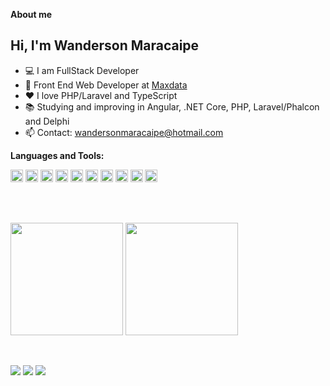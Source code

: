 
**About me**

## Hi, I'm Wanderson Maracaipe  
- 💻 I am FullStack Developer
- 💼 Front End Web Developer at [Maxdata](https://maxdatasistemas.com.br/)
- ❤️ I love PHP/Laravel and TypeScript
- 📚 Studying and improving in Angular, .NET Core, PHP, Laravel/Phalcon and Delphi
- 📫 Contact: wandersonmaracaipe@hotmail.com

**Languages and Tools:**

<code><img height="20" src="https://cdn.jsdelivr.net/gh/devicons/devicon/icons/dotnetcore/dotnetcore-original.svg"></code>
<code><img height="20" src="https://cdn.jsdelivr.net/gh/devicons/devicon/icons/javascript/javascript-original.svg"></code>
<code><img height="20" src="https://cdn.jsdelivr.net/gh/devicons/devicon/icons/typescript/typescript-original.svg"></code>
<code><img height="20" src="https://cdn.jsdelivr.net/gh/devicons/devicon/icons/angularjs/angularjs-original.svg"></code>
<code><img height="20" src="https://cdn.jsdelivr.net/gh/devicons/devicon/icons/php/php-original.svg"></code>
<code><img height="20" src="https://cdn.jsdelivr.net/gh/devicons/devicon/icons/laravel/laravel-plain.svg"></code>
<code><img height="20" src="https://cdn.jsdelivr.net/gh/devicons/devicon/icons/phalcon/phalcon-original.svg"></code>
<code><img height="20" src="https://cdn.jsdelivr.net/gh/devicons/devicon/icons/html5/html5-original.svg"></code>
<code><img height="20" src="https://cdn.jsdelivr.net/gh/devicons/devicon/icons/css3/css3-original.svg"></code>
<code><img height="20" src="https://cdn.jsdelivr.net/gh/devicons/devicon/icons/bootstrap/bootstrap-plain.svg"></code> 

<br />
<br />

 <a href="https://github.com/wandersonmaracaipe"><img height="180em" align="center" src="https://github-readme-stats.vercel.app/api?username=wandersonmaracaipe&show_icons=true&theme=tokyonight&hide_border=true&include_all_commits=true&count_private=true"/></a>  <a href="https://github.com/wandersonmaracaipe"><img height="180em" align="center" src="https://github-readme-stats.vercel.app/api/top-langs/?username=wandersonmaracaipe&layout=compact&langs_count=10&theme=tokyonight&hide_border=true"/>

<br />
<br />
  
<div> 
  <a href="https://instagram.com/wmaracaipe" target="_blank"><img src="https://img.shields.io/badge/-Instagram-%23E4405F?style=for-the-badge&logo=instagram&logoColor=white" target="_blank"></a>
  <a href = "mailto:wandersonmaracaipe@hotmail.com"><img src="https://img.shields.io/badge/-Hotmail-%23333?style=for-the-badge&logo=gmail&logoColor=white" target="_blank"></a>
  <a href="https://www.linkedin.com/in/wandersonmaracaipe/" target="_blank"><img src="https://img.shields.io/badge/-LinkedIn-%230077B5?style=for-the-badge&logo=linkedin&logoColor=white" target="_blank"></a>  
</div>


